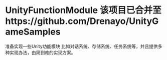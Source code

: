 # UnityFunctionModule 该项目已合并至https://github.com/Drenayo/UnityGameSamples
准备实现一些Unity功能模块
比如对话系统、存储系统、任务系统等，并且提供多种实现办法，由简到难的实现方案。
